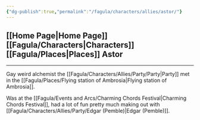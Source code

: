 ```yaml
---
{"dg-publish":true,"permalink":"/fagula/characters/allies/astor/"}
---
```


[[Home Page\|Home Page]]
[[Fagula/Characters\|Characters]]
[[Fagula/Places\|Places]]
Astor
--
___
Gay weird alchemist the [[Fagula/Characters/Allies/Party/Party\|Party]] met in the [[Fagula/Places/Flying station of Ambrosia\|Flying station of Ambrosia]].

Was at the [[Fagula/Events and Arcs/Charming Chords Festival\|Charming Chords Festival]], had a lot of fun pretty much making out with [[Fagula/Characters/Allies/Party/Edgar (Pemble)\|Edgar (Pemble)]].
